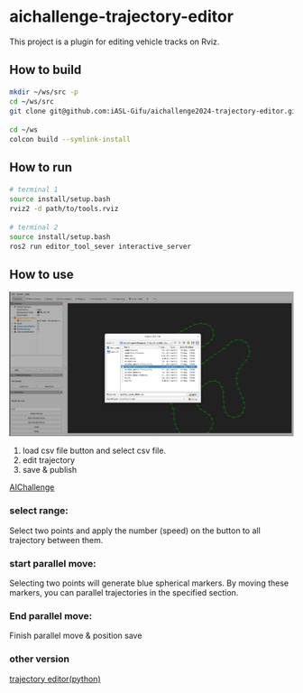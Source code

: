 # aichallenge-trajectory-editor
This project is a plugin for editing vehicle tracks on Rviz.
## How to build
```bash
mkdir ~/ws/src -p
cd ~/ws/src
git clone git@github.com:iASL-Gifu/aichallenge2024-trajectory-editor.git

cd ~/ws
colcon build --symlink-install
```

## How to run
```bash
# terminal 1
source install/setup.bash
rviz2 -d path/to/tools.rviz

# terminal 2
source install/setup.bash
ros2 run editor_tool_sever interactive_server
```

## How to use
![editor](./asset/rviz2_editor_tool.png)
1. load csv file button and select csv file.
2. edit trajectory
3. save & publish


[AIChallenge](./aichallenge_jp.md)

### select range:
Select two points and apply the number (speed) on the button to all trajectory between them.
### start parallel move:
Selecting two points will generate blue spherical markers. By moving these markers, you can parallel trajectories in the specified section.
### End parallel move:
Finish parallel move & position save

### other version
[trajectory editor(python)](https://github.com/iASL-Gifu/aichallenge-trajectory-editor/tree/trajectory-editor-python)

